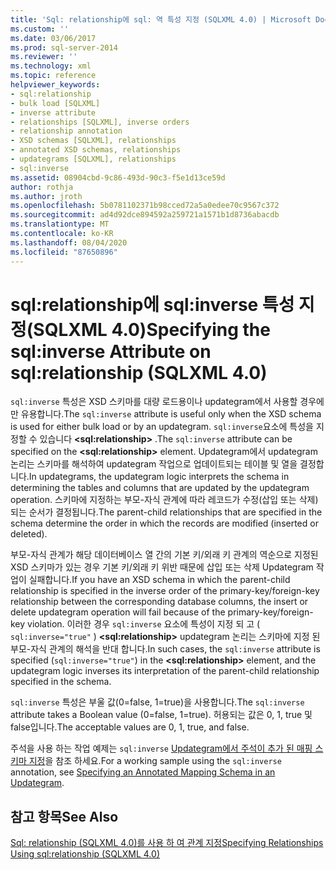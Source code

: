 ```yaml
---
title: 'Sql: relationship에 sql: 역 특성 지정 (SQLXML 4.0) | Microsoft Docs'
ms.custom: ''
ms.date: 03/06/2017
ms.prod: sql-server-2014
ms.reviewer: ''
ms.technology: xml
ms.topic: reference
helpviewer_keywords:
- sql:relationship
- bulk load [SQLXML]
- inverse attribute
- relationships [SQLXML], inverse orders
- relationship annotation
- XSD schemas [SQLXML], relationships
- annotated XSD schemas, relationships
- updategrams [SQLXML], relationships
- sql:inverse
ms.assetid: 08904cbd-9c86-493d-90c3-f5e1d13ce59d
author: rothja
ms.author: jroth
ms.openlocfilehash: 5b0781102371b98cced72a5a0edee70c9567c372
ms.sourcegitcommit: ad4d92dce894592a259721a1571b1d8736abacdb
ms.translationtype: MT
ms.contentlocale: ko-KR
ms.lasthandoff: 08/04/2020
ms.locfileid: "87650896"
---
```

# <a name="specifying-the-sqlinverse-attribute-on-sqlrelationship-sqlxml-40"></a><span data-ttu-id="85fed-102">sql:relationship에 sql:inverse 특성 지정(SQLXML 4.0)</span><span class="sxs-lookup"><span data-stu-id="85fed-102">Specifying the sql:inverse Attribute on sql:relationship (SQLXML 4.0)</span></span>
  <span data-ttu-id="85fed-103">`sql:inverse` 특성은 XSD 스키마를 대량 로드용이나 updategram에서 사용할 경우에만 유용합니다.</span><span class="sxs-lookup"><span data-stu-id="85fed-103">The `sql:inverse` attribute is useful only when the XSD schema is used for either bulk load or by an updategram.</span></span> <span data-ttu-id="85fed-104">`sql:inverse`요소에 특성을 지정할 수 있습니다 **\<sql:relationship>** .</span><span class="sxs-lookup"><span data-stu-id="85fed-104">The `sql:inverse` attribute can be specified on the **\<sql:relationship>** element.</span></span> <span data-ttu-id="85fed-105">Updategram에서 updategram 논리는 스키마를 해석하여 updategram 작업으로 업데이트되는 테이블 및 열을 결정합니다.</span><span class="sxs-lookup"><span data-stu-id="85fed-105">In updategrams, the updategram logic interprets the schema in determining the tables and columns that are updated by the updategram operation.</span></span> <span data-ttu-id="85fed-106">스키마에 지정하는 부모-자식 관계에 따라 레코드가 수정(삽입 또는 삭제)되는 순서가 결정됩니다.</span><span class="sxs-lookup"><span data-stu-id="85fed-106">The parent-child relationships that are specified in the schema determine the order in which the records are modified (inserted or deleted).</span></span>  
  
 <span data-ttu-id="85fed-107">부모-자식 관계가 해당 데이터베이스 열 간의 기본 키/외래 키 관계의 역순으로 지정된 XSD 스키마가 있는 경우 기본 키/외래 키 위반 때문에 삽입 또는 삭제 Updategram 작업이 실패합니다.</span><span class="sxs-lookup"><span data-stu-id="85fed-107">If you have an XSD schema in which the parent-child relationship is specified in the inverse order of the primary-key/foreign-key relationship between the corresponding database columns, the insert or delete updategram operation will fail because of the primary-key/foreign-key violation.</span></span> <span data-ttu-id="85fed-108">이러한 경우 `sql:inverse` 요소에 특성이 지정 되 고 ( `sql:inverse="true"` ) **\<sql:relationship>** updategram 논리는 스키마에 지정 된 부모-자식 관계의 해석을 반대 합니다.</span><span class="sxs-lookup"><span data-stu-id="85fed-108">In such cases, the `sql:inverse` attribute is specified (`sql:inverse="true"`) in the **\<sql:relationship>** element, and the updategram logic inverses its interpretation of the parent-child relationship specified in the schema.</span></span>  
  
 <span data-ttu-id="85fed-109">`sql:inverse` 특성은 부울 값(0=false, 1=true)을 사용합니다.</span><span class="sxs-lookup"><span data-stu-id="85fed-109">The `sql:inverse` attribute takes a Boolean value (0=false, 1=true).</span></span> <span data-ttu-id="85fed-110">허용되는 값은 0, 1, true 및 false입니다.</span><span class="sxs-lookup"><span data-stu-id="85fed-110">The acceptable values are 0, 1, true, and false.</span></span>  
  
 <span data-ttu-id="85fed-111">주석을 사용 하는 작업 예제는 `sql:inverse` [Updategram에서 주석이 추가 된 매핑 스키마 지정](../sqlxml-annotated-xsd-schemas-xpath-queries/updategrams/specifying-an-annotated-mapping-schema-in-an-updategram-sqlxml-4-0.md)을 참조 하세요.</span><span class="sxs-lookup"><span data-stu-id="85fed-111">For a working sample using the `sql:inverse` annotation, see [Specifying an Annotated Mapping Schema in an Updategram](../sqlxml-annotated-xsd-schemas-xpath-queries/updategrams/specifying-an-annotated-mapping-schema-in-an-updategram-sqlxml-4-0.md).</span></span>  
  
## <a name="see-also"></a><span data-ttu-id="85fed-112">참고 항목</span><span class="sxs-lookup"><span data-stu-id="85fed-112">See Also</span></span>  
 [<span data-ttu-id="85fed-113">Sql: relationship &#40;SQLXML 4.0&#41;를 사용 하 여 관계 지정</span><span class="sxs-lookup"><span data-stu-id="85fed-113">Specifying Relationships Using sql:relationship &#40;SQLXML 4.0&#41;</span></span>](specifying-relationships-using-sql-relationship-sqlxml-4-0.md)  
  
  
